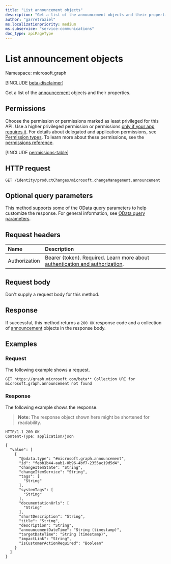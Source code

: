 ```yaml
---
title: "List announcement objects"
description: "Get a list of the announcement objects and their properties."
author: "garretraziel"
ms.localizationpriority: medium
ms.subservice: "service-communications"
doc_type: apiPageType
---
```


# List announcement objects

Namespace: microsoft.graph

[!INCLUDE [beta-disclaimer](../../includes/beta-disclaimer.md)]

Get a list of the [announcement](../resources/announcement.md) objects and their properties.

## Permissions

Choose the permission or permissions marked as least privileged for this API. Use a higher privileged permission or permissions [only if your app requires it](/graph/permissions-overview#best-practices-for-using-microsoft-graph-permissions). For details about delegated and application permissions, see [Permission types](/graph/permissions-overview#permission-types). To learn more about these permissions, see the [permissions reference](/graph/permissions-reference).

<!-- {
  "blockType": "permissions",
  "name": "announcement-list-permissions"
}
-->
[!INCLUDE [permissions-table](../includes/permissions/announcement-list-permissions.md)]

## HTTP request

<!-- {
  "blockType": "ignored"
}
-->
``` http
GET /identity/productChanges/microsoft.changeManagement.announcement
```

## Optional query parameters

This method supports some of the OData query parameters to help customize the response. For general information, see [OData query parameters](/graph/query-parameters).

## Request headers

|Name|Description|
|:---|:---|
|Authorization|Bearer {token}. Required. Learn more about [authentication and authorization](/graph/auth/auth-concepts).|

## Request body

Don't supply a request body for this method.

## Response

If successful, this method returns a `200 OK` response code and a collection of [announcement](../resources/announcement.md) objects in the response body.

## Examples

### Request

The following example shows a request.
<!-- {
  "blockType": "request",
  "name": "list_announcement"
}
-->
``` http
GET https://graph.microsoft.com/beta** Collection URI for microsoft.graph.announcement not found
```


### Response

The following example shows the response.
>**Note:** The response object shown here might be shortened for readability.
<!-- {
  "blockType": "response",
  "truncated": true,
  "@odata.type": "microsoft.graph.announcement"
}
-->
``` http
HTTP/1.1 200 OK
Content-Type: application/json

{
  "value": [
    {
      "@odata.type": "#microsoft.graph.announcement",
      "id": "febb1b44-aab1-0b96-4bf7-2355ac19d5d4",
      "changeItemState": "String",
      "changeItemService": "String",
      "tags": [
        "String"
      ],
      "systemTags": [
        "String"
      ],
      "documentationUrls": [
        "String"
      ],
      "shortDescription": "String",
      "title": "String",
      "description": "String",
      "announcementDateTime": "String (timestamp)",
      "targetDateTime": "String (timestamp)",
      "impactLink": "String",
      "isCustomerActionRequired": "Boolean"
    }
  ]
}
```

